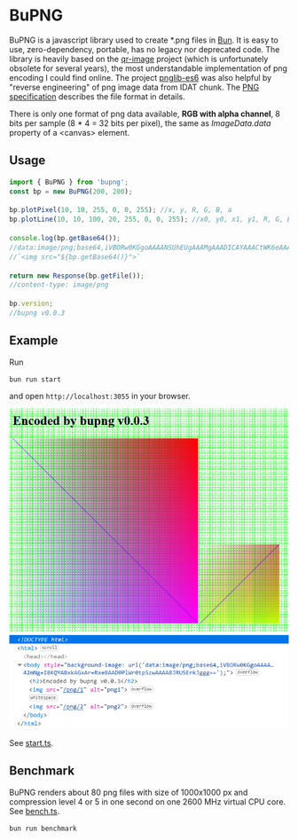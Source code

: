 # BuPNG

BuPNG is a javascript library used to create *.png files in [Bun](https://github.com/oven-sh/bun). It is easy to use, zero-dependency, portable, has no legacy nor deprecated code.
The library is heavily based on the [qr-image](https://github.com/alexeyten/qr-image) project (which is unfortunately obsolete for several years), the most understandable implementation of png encoding I could find online. The project [pnglib-es6](https://github.com/IjzerenHein/pnglib-es6) was also helpful by "reverse engineering" of png image data from IDAT chunk.
The [PNG specification](http://www.libpng.org/pub/png/spec/1.2/PNG-Contents.html) describes the file format in details.

There is only one format of png data available, **RGB with alpha channel**, 8 bits per sample (8 * 4 = 32 bits per pixel), the same as *ImageData.data* property of a \<canvas\> element.

## Usage

```javascript
import { BuPNG } from 'bupng';
const bp = new BuPNG(200, 200);

bp.plotPixel(10, 10, 255, 0, 0, 255); //x, y, R, G, B, a
bp.plotLine(10, 10, 100, 20, 255, 0, 0, 255); //x0, y0, x1, y1, R, G, B, a

console.log(bp.getBase64());
//data:image/png;base64,iVBORw0KGgoAAAANSUhEUgAAAMgAAADICAYAAACtWK6eAAAB...
//`<img src="${bp.getBase64()}">`

return new Response(bp.getFile());
//content-type: image/png

bp.version;
//bupng v0.0.3
```

## Example

Run
```
bun run start
```
and open `http://localhost:3055` in your browser.

![Output result](example/example1.png)
![Outpur source](example/example2.png)

See [start.ts](src/start.ts).

## Benchmark

BuPNG renders about 80 png files with size of 1000x1000 px and compression level 4 or 5 in one second on one 2600 MHz virtual CPU core. See [bench.ts](src/bench.ts).
```
bun run benchmark
```
